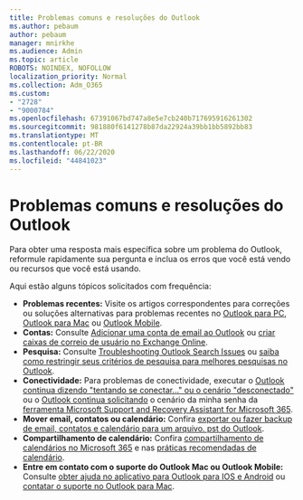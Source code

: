 ```yaml
---
title: Problemas comuns e resoluções do Outlook
ms.author: pebaum
author: pebaum
manager: mnirkhe
ms.audience: Admin
ms.topic: article
ROBOTS: NOINDEX, NOFOLLOW
localization_priority: Normal
ms.collection: Adm_O365
ms.custom:
- "2728"
- "9000784"
ms.openlocfilehash: 67391067bd747a8e5e7cb240b717695916261302
ms.sourcegitcommit: 981880f6141278b87da22924a39bb1bb5892bb83
ms.translationtype: MT
ms.contentlocale: pt-BR
ms.lasthandoff: 06/22/2020
ms.locfileid: "44841023"
---
```

# <a name="outlook-common-issues-and-resolutions"></a>Problemas comuns e resoluções do Outlook

Para obter uma resposta mais específica sobre um problema do Outlook, reformule rapidamente sua pergunta e inclua os erros que você está vendo ou recursos que você está usando.

Aqui estão alguns tópicos solicitados com frequência:

- **Problemas recentes:**  Visite os artigos correspondentes para correções ou soluções alternativas para problemas recentes no [Outlook para PC](https://support.office.com/article/ecf61305-f84f-4e13-bb73-95a214ac1230), [Outlook para Mac](https://support.office.com/article/54afa5e3-db38-422a-9d94-3b55330ded8e) ou [Outlook Mobile](https://support.office.com/article/a264ef01-9c88-48fb-9285-7017e4f31f02).
- **Contas:**  Consulte [Adicionar uma conta de email ao Outlook](https://support.office.com/article/6e27792a-9267-4aa4-8bb6-c84ef146101b) ou [criar caixas de correio de usuário no Exchange Online](https://docs.microsoft.com/Exchange/recipients-in-exchange-online/create-user-mailboxes).
- **Pesquisa:**  Consulte [Troubleshooting Outlook Search Issues](https://support.office.com/article/2556b11f-f4d8-46be-b0a7-de33a3f4f066) ou [saiba como restringir seus critérios de pesquisa para melhores pesquisas no Outlook](https://support.office.com/article/D824D1E9-A255-4C8A-8553-276FB895A8DA).
- **Conectividade:**  Para problemas de conectividade, executar o [Outlook continua dizendo "tentando se conectar..." ou o cenário "desconectado"](https://aka.ms/SaRA-OutlookDisconnect) ou o [Outlook continua solicitando](https://aka.ms/SaRA-OutlookPwdPrompt) o cenário da minha senha da [ferramenta Microsoft Support and Recovery Assistant for Microsoft 365](https://diagnostics.outlook.com/#/).
- **Mover email, contatos ou calendário:**  Confira [exportar ou fazer backup de email, contatos e calendário para um arquivo. pst do Outlook](https://support.office.com/article/14252b52-3075-4e9b-be4e-ff9ef1068f91).
- **Compartilhamento de calendário:**  Confira [compartilhamento de calendários no Microsoft 365](https://support.office.com/article/b576ecc3-0945-4d75-85f1-5efafb8a37b4) e nas [práticas recomendadas de calendário](https://support.office.com/article/D93F72D3-2361-4E0D-8D6A-5C4939C17F39).
- **Entre em contato com o suporte do Outlook Mac ou Outlook Mobile:**  Consulte [obter ajuda no aplicativo para Outlook para IOS e Android](https://support.office.com/article/218a22d1-9fa5-4889-b689-de1c63493243) ou [contatar o suporte no Outlook para Mac](https://support.office.com/article/d0410177-8e65-4487-93f7-206a3a3d71a8).
